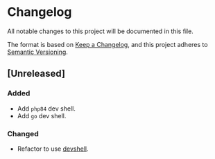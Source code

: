# Changelog

All notable changes to this project will be documented in this file.

The format is based on [Keep a Changelog](https://keepachangelog.com/en/1.1.0/), and this project adheres to [Semantic Versioning](https://semver.org/spec/v2.0.0.html).

## [Unreleased]

### Added

- Add `php84` dev shell.
- Add `go` dev shell.

### Changed

- Refactor to use [devshell](https://flake.parts/options/devshell.html).
